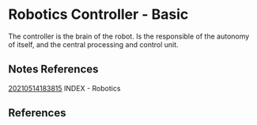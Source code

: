 ---
---
# Robotics Controller - Basic

The controller is the brain of the robot. Is the responsible of the
autonomy of itself, and the central processing and control unit.

## Notes References

[20210514183815](/notes/20210514183815) INDEX - Robotics

## References
